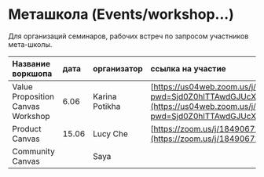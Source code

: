 # Меташкола \(Events/workshop...\)

Для организаций семинаров, рабочих встреч по запросом участников мета-школы.



| **Название воркшопа** | дата  | организатор | ссылка на участие  | stat |
| :--- | :--- | :--- | :--- | :--- |
| Value Proposition Canvas Workshop | 6.06 | Karina Potikha  | [https://us04web.zoom.us/j/71446579821?pwd=Sjd0Z0hlTTAwdGJUcXM3bk0yTUpadz09](https://us04web.zoom.us/j/71446579821?pwd=Sjd0Z0hlTTAwdGJUcXM3bk0yTUpadz09) | ☑️ |
| Product Canvas  | 15.06 | Lucy Che | [https://zoom.us/j/184906722](https://zoom.us/j/184906722) | 🟢 |
| Community Canvas  |  | Saya |  |  |

